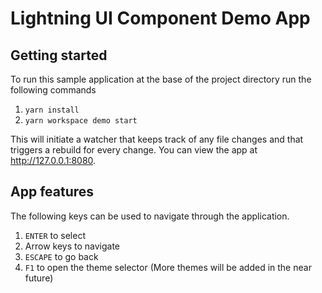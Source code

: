 <!--
  Copyright 2023 Comcast Cable Communications Management, LLC

  Licensed under the Apache License, Version 2.0 (the "License");
  you may not use this file except in compliance with the License.
  You may obtain a copy of the License at

  http://www.apache.org/licenses/LICENSE-2.0

  Unless required by applicable law or agreed to in writing, software
  distributed under the License is distributed on an "AS IS" BASIS,
  WITHOUT WARRANTIES OR CONDITIONS OF ANY KIND, either express or implied.
  See the License for the specific language governing permissions and
  limitations under the License.

  SPDX-License-Identifier: Apache-2.0
-->

# Lightning UI Component Demo App

## Getting started

To run this sample application at the base of the project directory run the following commands

1. `yarn install`
2. `yarn workspace demo start`

This will initiate a watcher that keeps track of any file changes and that triggers a rebuild for every change. You can view the app at http://127.0.0.1:8080.

## App features

The following keys can be used to navigate through the application. 

1. `ENTER` to select
2. Arrow keys to navigate
3. `ESCAPE` to go back
4. `F1` to open the theme selector (More themes will be added in the near future)